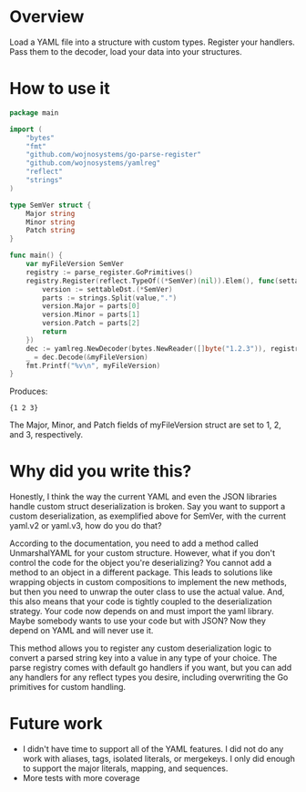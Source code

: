 # Overview

Load a YAML file into a structure with custom types. Register your handlers. Pass them to the decoder, load your data into your structures.

# How to use it

```go
package main

import (
	"bytes"
	"fmt"
	"github.com/wojnosystems/go-parse-register"
	"github.com/wojnosystems/yamlreg"
	"reflect"
	"strings"
)

type SemVer struct {
	Major string
	Minor string
	Patch string
}

func main() {
	var myFileVersion SemVer
	registry := parse_register.GoPrimitives()
	registry.Register(reflect.TypeOf((*SemVer)(nil)).Elem(), func(settableDst interface{}, value string) (err error){
		version := settableDst.(*SemVer)
		parts := strings.Split(value,".")
		version.Major = parts[0]
		version.Minor = parts[1]
		version.Patch = parts[2]
		return
	})
	dec := yamlreg.NewDecoder(bytes.NewReader([]byte("1.2.3")), registry)
	_ = dec.Decode(&myFileVersion)
	fmt.Printf("%v\n", myFileVersion)
}
```

Produces:

```
{1 2 3}
```

The Major, Minor, and Patch fields of myFileVersion struct are set to 1, 2, and 3, respectively.

# Why did you write this?

Honestly, I think the way the current YAML and even the JSON libraries handle custom struct deserialization is broken. Say you want to support a custom deserialization, as exemplified above for SemVer, with the current yaml.v2 or yaml.v3, how do you do that?

According to the documentation, you need to add a method called UnmarshalYAML for your custom structure. However, what if you don't control the code for the object you're deserializing? You cannot add a method to an object in a different package. This leads to solutions like wrapping objects in custom compositions to implement the new methods, but then you need to unwrap the outer class to use the actual value. And, this also means that your code is tightly coupled to the deserialization strategy. Your code now depends on and must import the yaml library. Maybe somebody wants to use your code but with JSON? Now they depend on YAML and will never use it.

This method allows you to register any custom deserialization logic to convert a parsed string key into a value in any type of your choice. The parse registry comes with default go handlers if you want, but you can add any handlers for any reflect types you desire, including overwriting the Go primitives for custom handling.

# Future work

* I didn't have time to support all of the YAML features. I did not do any work with aliases, tags, isolated literals, or mergekeys. I only did enough to support the major literals, mapping, and sequences.
* More tests with more coverage
